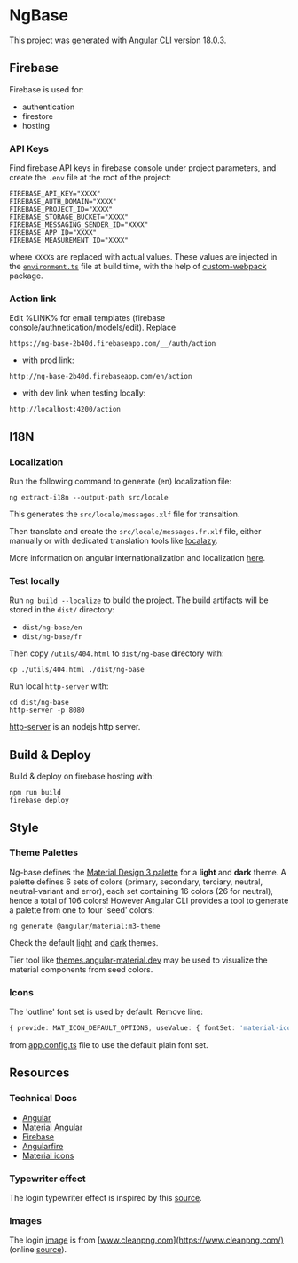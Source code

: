 # NgBase

This project was generated with [Angular CLI](https://github.com/angular/angular-cli) version 18.0.3.

## Firebase

Firebase is used for:
* authentication
* firestore
* hosting

### API Keys

Find firebase API keys in firebase console under project parameters, and create the `.env` file at the root of the project:

```
FIREBASE_API_KEY="XXXX"
FIREBASE_AUTH_DOMAIN="XXXX"
FIREBASE_PROJECT_ID="XXXX"
FIREBASE_STORAGE_BUCKET="XXXX"
FIREBASE_MESSAGING_SENDER_ID="XXXX"
FIREBASE_APP_ID="XXXX"
FIREBASE_MEASUREMENT_ID="XXXX"
```

where `XXXX`s are replaced with actual values. These values are injected in the [`environment.ts`](./src/environments/environment.ts) file at build time, with the help of [custom-webpack](https://www.npmjs.com/package/@angular-builders/custom-webpack) package.

### Action link

Edit %LINK% for email templates (firebase console/authnetication/models/edit). Replace

```
https://ng-base-2b40d.firebaseapp.com/__/auth/action
```

* with prod link:

```
http://ng-base-2b40d.firebaseapp.com/en/action
```

* with dev link when testing locally:

```
http://localhost:4200/action
```

## I18N

### Localization

Run the following command to generate (en) localization file:

```
ng extract-i18n --output-path src/locale
```

This generates the `src/locale/messages.xlf` file for transaltion.

Then translate and create the `src/locale/messages.fr.xlf` file, either manually or with dedicated translation tools like [localazy](https://localazy.com/).

More information on angular internationalization and localization [here](https://angular.dev/guide/i18n).

### Test locally

Run `ng build --localize` to build the project. The build artifacts will be stored in the `dist/` directory:
* `dist/ng-base/en`
* `dist/ng-base/fr`

Then copy `/utils/404.html` to `dist/ng-base` directory with:

```
cp ./utils/404.html ./dist/ng-base
```

Run local `http-server` with:
```
cd dist/ng-base
http-server -p 8080
```

[http-server](https://www.npmjs.com/package/http-server) is an nodejs http server.

## Build & Deploy

Build & deploy on firebase hosting with:

```
npm run build
firebase deploy
```

## Style

### Theme Palettes

Ng-base defines the [Material Design 3 palette](https://m3.material.io/styles/color/system/overview) for a **light** and **dark** theme. A palette defines 6 sets of colors (primary, secondary, terciary, neutral, neutral-variant and error), each set containing 16 colors (26 for neutral), hence a total of 106 colors! However Angular CLI provides a tool to generate a palette from one to four 'seed' colors:

```
ng generate @angular/material:m3-theme
```

Check the default [light](./src/app/themes/light_m3-theme.scss) and [dark](./src/app/themes/dark_m3-theme.scss) themes.

Tier tool like [themes.angular-material.dev](https://themes.angular-material.dev/) may be used to visualize the material components from seed colors.

### Icons

The 'outline' font set is used by default. Remove line:

```ts
{ provide: MAT_ICON_DEFAULT_OPTIONS, useValue: { fontSet: 'material-icons-outlined' } }
```

from [app.config.ts](./src/app/app.config.ts) file to use the default plain font set.

## Resources

### Technical Docs

* [Angular](https://angular.dev/)
* [Material Angular](https://material.angular.io/)
* [Firebase](https://firebase.google.com/?authuser=0)
* [Angularfire](https://github.com/angular/angularfire/blob/3639e41b52c0b2963c1e24734ff8401f4d21107e/docs/firestore.md)
* [Material icons](https://fonts.google.com/icons?icon.size=24&icon.color=%23e8eaed)

### Typewriter effect

The login typewriter effect is inspired by this [source](https://codepen.io/Danielgroen/pen/VeRPOq).

### Images

The login [image](./public/assets/login-image.png) is from [www.cleanpng.com](https://www.cleanpng.com/) (online [source](https://www.cleanpng.com/png-color-splash-art-clip-art-colour-splash-1165562/)).

